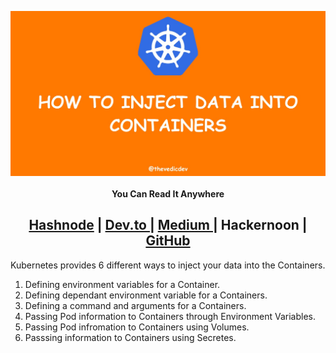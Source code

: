 <img align="center" src="https://raw.githubusercontent.com/thevedicdev/kubernetes-for-noobs/main/assets/inject-data-into-containers.jpeg"></img>

<h4 align="center">You Can Read It Anywhere </h4>

<h2 align="center"><a href="https://blogs.thevedicdev.com/kubernetes-for-noobs">Hashnode</a> | <a href="https://dev.to/thevedicdev/kubernetes-for-noobs-425k">Dev.to </a>| <a href="https://medium.com/@thevedicdev/kubernetes-for-noobs-8008ad24e643"> Medium </a> | Hackernoon | <a href="https://github.com/thevedicdev/kubernetes-for-noobs#readme">GitHub</a></h3>

Kubernetes provides 6 different ways to inject your data into the Containers.

1. Defining environment variables for a Container.
2. Defining dependant environment variable for a Containers.
3. Defining a command and arguments for a Containers.
4. Passing Pod information to Containers through Environment Variables.
5. Passing Pod infromation to Containers using Volumes.
6. Passsing information to Containers using Secretes.

